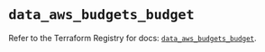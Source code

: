 # `data_aws_budgets_budget`

Refer to the Terraform Registry for docs: [`data_aws_budgets_budget`](https://registry.terraform.io/providers/hashicorp/aws/6.6.0/docs/data-sources/budgets_budget).
